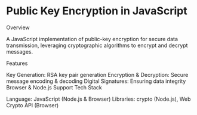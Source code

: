 # Public Key Encryption in JavaScript

Overview

A JavaScript implementation of public-key encryption for secure data transmission, leveraging cryptographic algorithms to encrypt and decrypt messages.

Features

Key Generation: RSA key pair generation
Encryption & Decryption: Secure message encoding & decoding
Digital Signatures: Ensuring data integrity
Browser & Node.js Support
Tech Stack

Language: JavaScript (Node.js & Browser)
Libraries: crypto (Node.js), Web Crypto API (Browser)
